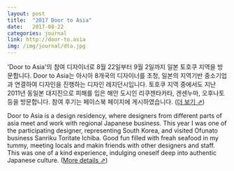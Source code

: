 ```yaml
---
layout: post
title:  "2017 Door to Asia"
date:   2017-08-22
categories: journal
link: http://door-to.asia
img: /img/journal/dta.jpg
---
```

'Door to Asia'의 참여 디자이너로 8월 22일부터 9월 2일까지 일본 토호쿠 지역을 방문합니다. Door to Asia는 아시아 8개국의 디자이너를 초청, 일본의 지역기반 중소기업과 연결하여 디자인을 진행하는 디자인 레지던시입니다. 토호쿠 지역 중에서도 지난 2011년 동일본 대지진으로 피해를 입은 해안 도시인 리쿠젠타카타, 겐센누마, 오후나토 등을 방문합니다. 참여 후기는 페이스북 페이지에 게시하였습니다. ([더 보기 &neArr;](https://facebook.com/sceneryoftoday)) 

Door to Asia is a design residency, where designers from different parts of asia meet and work with regional Japanese business. This year I was one of the participating designer, representing South Korea, and visited Ofunato business Sanriku Toritate Ichiba. Good fun filled with freah seafood in my tummy, meeting locals and makin friends with other designers and staff. This was one of a kind experience, indulging oneself deep into authentic Japanese culture. ([More details &neArr;](https://facebook.com/sceneryoftoday)) 